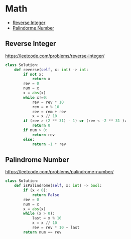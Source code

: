 # Math

+ [Reverse Integer](#reverse-integer)
+ [Palindorme Number](#palindrome-number)

## Reverse Integer

https://leetcode.com/problems/reverse-integer/

```python
class Solution:
    def reverse(self, x: int) -> int:
        if not x:
            return x
        rev = 0
        num = x
        x = abs(x)
        while x!=0:
            rev = rev * 10 
            rem = x % 10
            rev = rem + rev
            x = x // 10
        if (rev > (2 ** 31) - 1) or (rev < -2 ** 31 ):
            return 0
        if num > 0:
            return rev
        else:
            return -1 * rev
```

## Palindrome Number

https://leetcode.com/problems/palindrome-number/

```python
class Solution:
    def isPalindrome(self, x: int) -> bool:
        if (x < 0):
            return False
        rev = 0
        num = x
        x = abs(x)
        while (x > 0):
            last = x % 10    
            x = x // 10 
            rev = rev * 10 + last
        return num == rev
```
